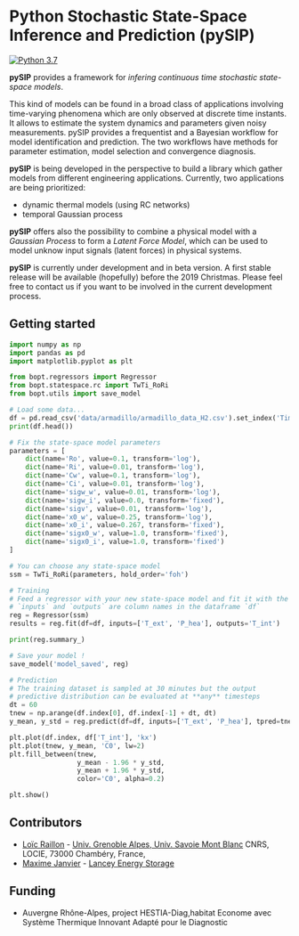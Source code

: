 

# Python Stochastic State-Space Inference and Prediction (pySIP)

[![Python 3.7](https://img.shields.io/badge/python-3.7-blue.svg)](https://www.python.org/downloads/release/python-370/)

**pySIP** provides a framework for *infering continuous time stochastic state-space models*. 

This kind of models can be found in a broad class of applications involving time-varying phenomena which are only observed at discrete time instants. It allows to estimate the system dynamics and parameters given noisy measurements. pySIP provides a frequentist and a Bayesian workflow for model identification and prediction. The two workflows have methods for parameter estimation, model selection and convergence diagnosis. 

**pySIP** is being developed in the perspective to build a library which gather models from different engineering applications. Currently, two applications are being prioritized:
* dynamic thermal models (using RC networks)
* temporal Gaussian process

**pySIP** offers also the possibility to combine a physical model with a *Gaussian Process* to form a *Latent Force Model*, which can be used to model unknow input signals (latent forces) in physical systems.

**pySIP** is currently under development and in beta version. A first stable release will be available (hopefully) before the 2019 Christmas. Please feel free to contact us if you want to be involved in the current development process. 

## Getting started


```python
import numpy as np
import pandas as pd
import matplotlib.pyplot as plt

from bopt.regressors import Regressor
from bopt.statespace.rc import TwTi_RoRi
from bopt.utils import save_model

# Load some data...
df = pd.read_csv('data/armadillo/armadillo_data_H2.csv').set_index('Time')
print(df.head())

# Fix the state-space model parameters
parameters = [
    dict(name='Ro', value=0.1, transform='log'),
    dict(name='Ri', value=0.01, transform='log'),
    dict(name='Cw', value=0.1, transform='log'),
    dict(name='Ci', value=0.01, transform='log'),
    dict(name='sigw_w', value=0.01, transform='log'),
    dict(name='sigw_i', value=0.0, transform='fixed'),
    dict(name='sigv', value=0.01, transform='log'),
    dict(name='x0_w', value=0.25, transform='log'),
    dict(name='x0_i', value=0.267, transform='fixed'),
    dict(name='sigx0_w', value=1.0, transform='fixed'),
    dict(name='sigx0_i', value=1.0, transform='fixed')
]

# You can choose any state-space model
ssm = TwTi_RoRi(parameters, hold_order='foh')

# Training
# Feed a regressor with your new state-space model and fit it with the Armadillo data
# `inputs` and `outputs` are column names in the dataframe `df`
reg = Regressor(ssm)
results = reg.fit(df=df, inputs=['T_ext', 'P_hea'], outputs='T_int')

print(reg.summary_)

# Save your model !
save_model('model_saved', reg)

# Prediction
# The training dataset is sampled at 30 minutes but the output 
# predictive distribution can be evaluated at **any** timesteps
dt = 60
tnew = np.arange(df.index[0], df.index[-1] + dt, dt)
y_mean, y_std = reg.predict(df=df, inputs=['T_ext', 'P_hea'], tpred=tnew)

plt.plot(df.index, df['T_int'], 'kx')
plt.plot(tnew, y_mean, 'C0', lw=2)
plt.fill_between(tnew,
                 y_mean - 1.96 * y_std,
                 y_mean + 1.96 * y_std,
                 color='C0', alpha=0.2)

plt.show()
```


## Contributors

* [Loïc Raillon](https://github.com/LoicRaillon) - [Univ. Grenoble Alpes, Univ. Savoie Mont Blanc](https://www.locie.univ-smb.fr/en/home/ ) CNRS, LOCIE, 73000 Chambéry, France,
* [Maxime Janvier](https://github.com/mjanv) - [Lancey Energy Storage]( https://www.lancey.fr/en/) 

## Funding

* Auvergne Rhône-Alpes, project HESTIA-Diag,habitat Econome avec Système Thermique Innovant Adapté pour le Diagnostic
